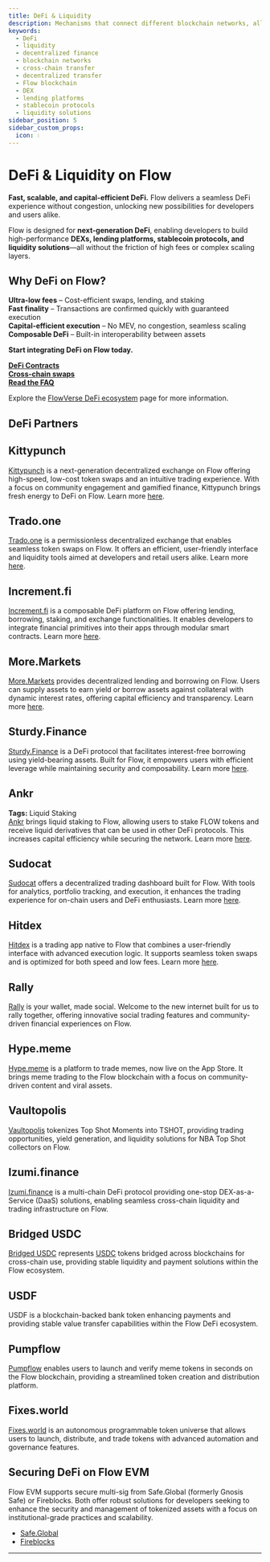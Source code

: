 ```yaml
---
title: DeFi & Liquidity
description: Mechanisms that connect different blockchain networks, allowing secure and decentralized transfer of assets and data across platforms.
keywords:
  - DeFi
  - liquidity
  - decentralized finance
  - blockchain networks
  - cross-chain transfer
  - decentralized transfer
  - Flow blockchain
  - DEX
  - lending platforms
  - stablecoin protocols
  - liquidity solutions
sidebar_position: 5
sidebar_custom_props:
  icon: 💧
---
```


# DeFi & Liquidity on Flow

**Fast, scalable, and capital-efficient DeFi.** Flow delivers a seamless DeFi experience without congestion, unlocking new possibilities for developers and users alike.

Flow is designed for **next-generation DeFi**, enabling developers to build high-performance **DEXs, lending platforms, stablecoin protocols, and liquidity solutions**—all without the friction of high fees or complex scaling layers.

## Why DeFi on Flow?

**Ultra-low fees** – Cost-efficient swaps, lending, and staking  
**Fast finality** – Transactions are confirmed quickly with guaranteed execution  
**Capital-efficient execution** – No MEV, no congestion, seamless scaling  
**Composable DeFi** – Built-in interoperability between assets

**Start integrating DeFi on Flow today.**

**[DeFi Contracts](./defi-contracts.md)**  
**[Cross-chain swaps](./cross-chain-swaps.md)**  
**[Read the FAQ](./faq.md)**

Explore the [FlowVerse DeFi ecosystem](https://www.flowverse.co/?categories=defi) page for more information.

## DeFi Partners

<div id="cards" className="cards">

## Kittypunch

[Kittypunch][1] is a next-generation decentralized exchange on Flow offering high-speed, low-cost token swaps and an intuitive trading experience. With a focus on community engagement and gamified finance, Kittypunch brings fresh energy to DeFi on Flow. Learn more [here][9].

## Trado.one

[Trado.one][2] is a permissionless decentralized exchange that enables seamless token swaps on Flow. It offers an efficient, user-friendly interface and liquidity tools aimed at developers and retail users alike. Learn more [here][10].

## Increment.fi

[Increment.fi][3] is a composable DeFi platform on Flow offering lending, borrowing, staking, and exchange functionalities. It enables developers to integrate financial primitives into their apps through modular smart contracts. Learn more [here][11].

## More.Markets

[More.Markets][4] provides decentralized lending and borrowing on Flow. Users can supply assets to earn yield or borrow assets against collateral with dynamic interest rates, offering capital efficiency and transparency. Learn more [here][12].

## Sturdy.Finance

[Sturdy.Finance][5] is a DeFi protocol that facilitates interest-free borrowing using yield-bearing assets. Built for Flow, it empowers users with efficient leverage while maintaining security and composability. Learn more [here][13].

## Ankr

**Tags:** Liquid Staking  
[Ankr][6] brings liquid staking to Flow, allowing users to stake FLOW tokens and receive liquid derivatives that can be used in other DeFi protocols. This increases capital efficiency while securing the network. Learn more [here][14].

## Sudocat

[Sudocat][7] offers a decentralized trading dashboard built for Flow. With tools for analytics, portfolio tracking, and execution, it enhances the trading experience for on-chain users and DeFi enthusiasts. Learn more [here][15].

## Hitdex

[Hitdex][8] is a trading app native to Flow that combines a user-friendly interface with advanced execution logic. It supports seamless token swaps and is optimized for both speed and low fees. Learn more [here][16].

## Rally

[Rally][17] is your wallet, made social. Welcome to the new internet built for us to rally together, offering innovative social trading features and community-driven financial experiences on Flow.

## Hype.meme

[Hype.meme][18] is a platform to trade memes, now live on the App Store. It brings meme trading to the Flow blockchain with a focus on community-driven content and viral assets.

## Vaultopolis

[Vaultopolis][19] tokenizes Top Shot Moments into TSHOT, providing trading opportunities, yield generation, and liquidity solutions for NBA Top Shot collectors on Flow.

## Izumi.finance

[Izumi.finance][20] is a multi-chain DeFi protocol providing one-stop DEX-as-a-Service (DaaS) solutions, enabling seamless cross-chain liquidity and trading infrastructure on Flow.

## Bridged USDC

[Bridged USDC][21] represents [USDC][25] tokens bridged across blockchains for cross-chain use, providing stable liquidity and payment solutions within the Flow ecosystem.

## USDF

USDF is a blockchain-backed bank token enhancing payments and providing stable value transfer capabilities within the Flow DeFi ecosystem.

## Pumpflow

[Pumpflow][23] enables users to launch and verify meme tokens in seconds on the Flow blockchain, providing a streamlined token creation and distribution platform.

## Fixes.world

[Fixes.world][24] is an autonomous programmable token universe that allows users to launch, distribute, and trade tokens with advanced automation and governance features.

</div>

[1]: https://www.kittypunch.xyz/
[2]: https://www.trado.one/
[3]: https://app.increment.fi/
[4]: https://www.more.markets/
[5]: https://sturdy.finance/
[6]: https://www.ankr.com/
[7]: https://www.sudocat.ai/
[8]: https://www.hitdex.com/#/welcome
[9]: https://kittypunch.gitbook.io/kittypunch-docs
[10]: https://docs-perp.trado.one/
[11]: https://docs.increment.fi/
[12]: https://docs.more.markets/
[13]: https://docs.sturdy.finance/
[14]: https://www.ankr.com/docs/
[15]: https://docs.sudocat.ai/
[16]: https://www.hitdex.com/#/welcome
[17]: https://rally.xyz/
[18]: https://hype.meme/
[19]: https://vaultopolis.com/
[20]: https://izumi.finance/
[21]: https://bridge.flow.com/
[23]: https://www.pumpflow.meme/
[24]: https://fixes.world/
[25]: https://www.circle.com/usdc

## Securing DeFi on Flow EVM

Flow EVM supports secure multi-sig from Safe.Global (formerly Gnosis Safe) or Fireblocks. Both offer robust solutions for
developers seeking to enhance the security and management of tokenized assets with a focus on institutional-grade practices and scalability.

- [Safe.Global](https://safe.flow.com/)
- [Fireblocks](https://www.fireblocks.com/)

---
